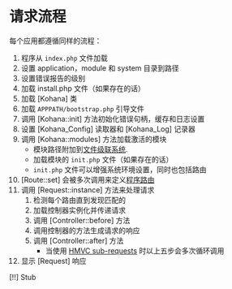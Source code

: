 # 请求流程

每个应用都遵循同样的流程：

1. 程序从 `index.php` 文件加载
2. 设置 application，module 和 system 目录到路径
3. 设置错误报告的级别
4. 加载 install.php 文件（如果存在的话）
5. 加载 [Kohana] 类
6. 加载 `APPPATH/bootstrap.php` 引导文件
7. 调用 [Kohana::init] 方法初始化错误句柄，缓存和日志设置
8. 设置 [Kohana_Config] 读取器和 [Kohana_Log] 记录器
9. 调用 [Kohana::modules] 方法加载激活的模块
    * 模块路径附加到[文件级联系统](about.filesystem).
    * 加载模块的 `init.php` 文件（如果存在的话）
    * `init.php` 文件可以增强系统环境设置，同时也包括路由
10. [Route::set] 会被多次调用来定义[程序路由](using.routing)
11. 调用 [Request::instance] 方法来处理请求
    1. 检测每个路由直到发现匹配的
    2. 加载控制器实例化并传递请求
    3. 调用 [Controller::before] 方法
    4. 调用控制器的方法生成请求的响应
    5. 调用 [Controller::after] 方法
        * 当使用 [HMVC sub-requests](about.mvc) 时以上五步会多次循环调用
12. 显示 [Request] 响应

[!!] Stub
